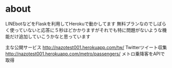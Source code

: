 # about

LINEbotなどをFlaskを利用してHerokuで動かしてます
無料プランなのでしばらく使っていないと応答に５秒ほどかかりますがそれでも特に問題がないような機能だけ追加していこうかなと思っています

主な公開サービス
http://nazotest001.herokuapp.com/tw/ Twitterツイート収集
http://nazotest001.herokuapp.com/metro/passengers/ メトロ乗降客をAPIで取得
